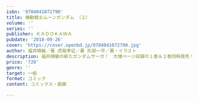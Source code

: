 ```yaml
---
isbn: '9784041072790'
title: 機動戦士ムーンガンダム　（２）
volume: ''
series: ''
publisher: ＫＡＤＯＫＡＷＡ
pubdate: '2018-09-26'
cover: 'https://cover.openbd.jp/9784041072790.jpg'
author: 福井晴敏／著 虎哉孝征／著 形部一平／著・イラスト
description: 福井晴敏の新たガンダムサーガ！　大増ページ収録の１巻＆２巻同時発売！
price: '720'
genre: ''
target: 一般
format: コミック
content: コミックス・劇画

---
```

